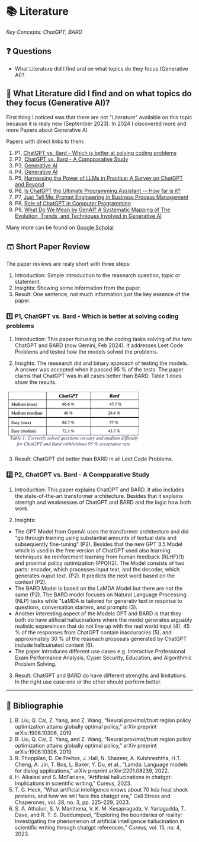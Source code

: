 # 📚 Literature

_Key Concepts: ChatGPT, BARD_

## ❓ Questions

- What Literature did I find and on what topics do they focus (Generative AI)?

## 🐳 What Literature did I find and on what topics do they focus (Generative AI)?

First thing I noticed was that there are not "Literature" available on this topic because it is realy new (September 2023). In 2024 I discovered more and more Papers about Generative AI.

Papers with direct links to them:

1. P1, [ChatGPT vs. Bard - Which is better at solving coding problems](https://rgdoi.net/10.13140/RG.2.2.36200.65284)
2. P2, [ChatGPT vs. Bard - A Compparative Study](10.22541/au.168923529.98827844/v1)
3. P3, [Generative AI](https://doi.org/10.1007/s12599-023-00834-7)
4. P4, [Generative AI](https://link.springer.com/10.1007/s12599-023-00834-7)
5. P5, [Harnessing the Power of LLMs in Practice: A Survey on ChatGPT and Beyond](http://arxiv.org/abs/2304.13712)
6. P6, [Is ChatGPT the Ultimate Programming Assistant -- How far is it?](https://arxiv.org/abs/2304.11938)
7. P7, [Just Tell Me: Prompt Engineering in Business Process Management](https://arxiv.org/abs/2304.07183)
8. P8, [Role of ChatGPT in Computer Programming](https://mesopotamian.press/journals/index.php/cs/article/view/51)
9. P9, [What Do We Mean by GenAI? A Systematic Mapping of The Evolution, Trends, and Techniques Involved in Generative AI](https://www.ijimai.org/journal/sites/default/files/2023-11/ijimai8_4_1.pdf)

Many more can be found on [Google Scholar](https://scholar.google.com)

## 🩳 Short Paper Review

The paper reviews are realy short with three steps:

1. Introduction: Simple introduction to the reasearch question, topic or statement.
2. Insights: Showing some information from the paper.
3. Result: One sentence, not much information just the key essence of the paper.

### 1️⃣ P1, ChatGPT vs. Bard - Which is better at solving coding problems

1. Introduction: This paper focusing on the coding tasks solving of the two: ChatGPT and BARD (now Gemini, Feb 2024). It addresses Leet Code Problems and tested how the models solved the problems.

2. Insights: The reasearch did and binary approach of testing the models. A answer was accepted when it passed 95 % of the tests. The paper claims that ChatGPT was in all cases better than BARD. Table 1 does show the results.

![Table 1: Correctly solved questions on easy and medium difficulty for ChatGPT and Bard with/without 95 % acceptance rate (Image and Text from the Paper)](./images/p1/chatgpt-vs-bard.png)

3. Result: ChatGPT did better than BARD in all Leet Code Problems.

### 2️⃣ P2, ChatGPT vs. Bard - A Compparative Study

1. Introduction: This paper explains ChatGPT and BARD. It also includes the state-of-the-art transformer architecture. Besides that it explains strentgh and weaknesses of ChatGPT and BARD and the logic how both work.

2. Insights:

- The GPT Model from OpenAI uses the transformer architecture and did "go through training using substantial amounts of textual data and subsequently fine-tuning" (P2). Besides that the new GPT 3.5 Model which is used in the free version of ChatGPT used also learning techniques ike reinforcment learning from human feedback (RLHF)(1) and proximal policy optimization (PPO)(2). The Model consists of two parts: encoder, which processes input text, and the decoder, which generates ouput text. (P2). It predicts the next word based on the context (P2).
- The BARD Model is based on the LaMDA Model but there are not the same (P2). The BARD model focuses on Natural Language Processing (NLP) tasks while "LaMDA is tailored for generativ text in respinse to questions, conversation starters, and prompts (3).
- Another interesting aspect of the Models GPT and BARD is that they both do have atificial hallucinations where the model generates arguably realistic expereincen that do not line up with the real world input (4). 45 % of the responses from ChatGPT contain inaccuracies (5), and approximately 30 % of the reaseach proposals generated by ChatGPT include hallcuinated content (6).
- The paper introduces different use cases e.g. Interactive Professional Exam Performance Analysis, Cyper Security, Education, and Algorithmic Problem Solving.

3. Result: ChatGPT and BARD do have different strengths and limitations. In the right use case one or the other should perform better.

---

## 🦫 Bibliographie

1. B. Liu, Q. Cai, Z. Yang, and Z. Wang, “Neural proximal/trust region policy optimization attains globally optimal policy,” arXiv preprint arXiv:1906.10306, 2019
2. B. Liu, Q. Cai, Z. Yang, and Z. Wang, “Neural proximal/trust region policy optimization attains globally optimal policy,” arXiv preprint arXiv:1906.10306, 2019
3. R. Thoppilan, D. De Freitas, J. Hall, N. Shazeer, A. Kulshreshtha, H.T. Cheng, A. Jin, T. Bos, L. Baker, Y. Du, et al., “Lamda: Language models for dialog applications,” arXiv preprint arXiv:2201.08239, 2022.
4. H. Alkaissi and S. McFarlane, “Artificial hallucinations in chatgpt: Implications in scientific writing,” Cureus, 2023.
5. T. G. Heck, “What artificial intelligence knows about 70 kda heat shock proteins, and how we will face this chatgpt era,” Cell Stress and Chaperones, vol. 28, no. 3, pp. 225–229, 2023.
6. S. A. Athaluri, S. V. Manthena, V. K. M. Kesapragada, V. Yarlagadda, T. Dave, and R. T. S. Duddumpudi, “Exploring the boundaries of reality: Investigating the phenomenon of artificial intelligence hallucination in scientific writing through chatgpt references,” Cureus, vol. 15, no. 4, 2023.

